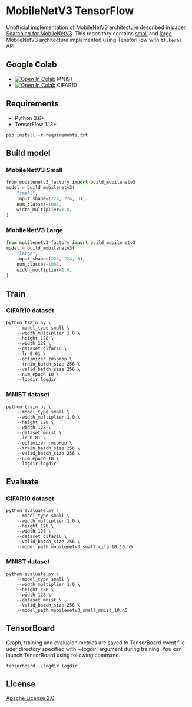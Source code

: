 # MobileNetV3 TensorFlow
Unofficial implementation of MobileNetV3 architecture described in paper [Searching for MobileNetV3](https://arxiv.org/abs/1905.02244).
This repository contains [small](https://github.com/bisonai/mobilenetv3-tensorflow/blob/master/mobilenetv3_small.py) and [large](https://github.com/bisonai/mobilenetv3-tensorflow/blob/master/mobilenetv3_large.py) MobileNetV3 architecture implemented using TensforFlow with `tf.keras` API.

## Google Colab
* [![Open In Colab](https://colab.research.google.com/assets/colab-badge.svg)](https://colab.research.google.com/drive/1RwQW05miWCO6MGELpst0yGaX4_IVm3rs) MNIST
* [![Open In Colab](https://colab.research.google.com/assets/colab-badge.svg)](https://colab.research.google.com/drive/1La-zZQ1wuwMNTvUnXLh4q8LN9I280dAB) CIFAR10

## Requirements
* Python 3.6+
* TensorFlow 1.13+

```shell
pip install -r requirements.txt
```


## Build model

### MobileNetV3 Small
```python
from mobilenetv3_factory import build_mobilenetv3
model = build_mobilenetv3(
    "small",
    input_shape=(224, 224, 3),
    num_classes=1001,
    width_multiplier=1.0,
)
```

### MobileNetV3 Large

```python
from mobilenetv3_factory import build_mobilenetv3
model = build_mobilenetv3(
    "large",
    input_shape=(224, 224, 3),
    num_classes=1001,
    width_multiplier=1.0,
)
```

## Train

### CIFAR10 dataset

```shell
python train.py \
    --model_type small \
    --width_multiplier 1.0 \
    --height 128 \
    --width 128 \
    --dataset cifar10 \
    --lr 0.01 \
    --optimizer rmsprop \
    --train_batch_size 256 \
    --valid_batch_size 256 \
    --num_epoch 10 \
    --logdir logdir
```

### MNIST dataset

```shell
python train.py \
    --model_type small \
    --width_multiplier 1.0 \
    --height 128 \
    --width 128 \
    --dataset mnist \
    --lr 0.01 \
    --optimizer rmsprop \
    --train_batch_size 256 \
    --valid_batch_size 256 \
    --num_epoch 10 \
    --logdir logdir
```

## Evaluate

### CIFAR10 dataset

```shell
python evaluate.py \
    --model_type small \
    --width_multiplier 1.0 \
    --height 128 \
    --width 128 \
    --dataset cifar10 \
    --valid_batch_size 256 \
    --model_path mobilenetv3_small_cifar10_10.h5
```

### MNIST dataset

```shell
python evaluate.py \
    --model_type small \
    --width_multiplier 1.0 \
    --height 128 \
    --width 128 \
    --dataset mnist \
    --valid_batch_size 256 \
    --model_path mobilenetv3_small_mnist_10.h5
```

## TensorBoard
Graph, training and evaluaion metrics are saved to TensorBoard event file uder directory specified with --logdir` argument during training.
You can launch TensorBoard using following command.

```shell
tensorboard --logdir logdir
```


## License
[Apache License 2.0](https://github.com/bisonai/mobilenetv3-tensorflow/blob/master/LICENSE)
